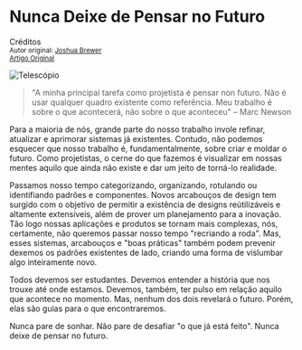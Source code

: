 Nunca Deixe de Pensar no Futuro
===============================
Créditos<br/>
<small>Autor original: [Joshua Brewer](http://52weeksofux.com/)<br/>[Artigo Original](http://52weeksofux.com/post/673757969/never-stop-looking-ahead)</small>

![Telescópio](http://media.tumblr.com/tumblr_l3lpzcyz0t1qz7ace.jpg "Telescópio")

> "A minha principal tarefa como projetista é pensar non futuro. Não é usar qualquer quadro existente como referência. Meu trabalho é sobre o que acontecerá, não sobre o que aconteceu" &ndash; Marc Newson

Para a maioria de nós, grande parte do nosso trabalho invole refinar, atualizar e aprimorar sistemas já existentes. Contudo, não podemos esquecer que nosso trabalho é, fundamentalmente, sobre criar e moldar o futuro. Como projetistas, o cerne do que fazemos é visualizar em nossas mentes aquilo que ainda não existe e dar um jeito de torná-lo realidade.

Passamos nosso tempo categorizando, organizando, rotulando ou identifiando padrões e componentes. Novos arcabouços de design tem surgido com o objetivo de permitir a existência de designs reútilizáveis e altamente extensíveis, além de prover um planejamento para a inovação. Tão logo nossas aplicações e produtos se tornam mais complexas, nós, certamente, não queremos passar nosso tempo "recriando a roda". Mas, esses sistemas, arcabouços e "boas práticas" também podem prevenir dexemos os padrões existentes de lado, criando uma forma de vislumbar algo inteiramente novo.

Todos devemos ser estudantes. Devemos entender a história que nos trouxe até onde estamos. Devemos, também, ter pulso em relação aquilo que acontece no momento. Mas, nenhum dos dois revelará o futuro. Porém, elas são guias para o que encontraremos.

Nunca pare de sonhar. Não pare de desafiar "o que já está feito". Nunca deixe de pensar no futuro.

